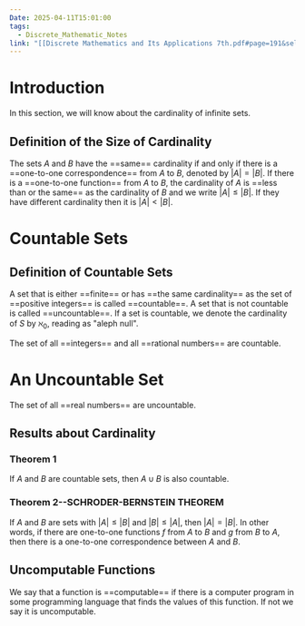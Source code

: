 ```yaml
---
Date: 2025-04-11T15:01:00
tags:
  - Discrete_Mathematic_Notes
link: "[[Discrete Mathematics and Its Applications 7th.pdf#page=191&selection=126,0,126,19|The link of chapter 2.5, Discrete Mathematic]]"
---
```

# Introduction

In this section, we will know about the cardinality of infinite sets. 

## Definition of the Size of Cardinality

The sets $A$ and $B$ have the ==same== cardinality if and only if there is a ==one-to-one correspondence== from $A$ to $B$, denoted by $|A|=|B|$.
If there is a ==one-to-one function== from $A$ to $B$, the cardinality of $A$ is ==less than or the same== as the cardinality of $B$ and we write $|A|\leq|B|$. If they have different cardinality then it is $|A|<|B|$.

# Countable Sets
## Definition of Countable Sets

A set that is either ==finite== or has ==the same cardinality== as the set of ==positive integers== is called ==countable==. A set that is not countable is called ==uncountable==. If a set is countable, we denote the cardinality of $S$ by $ℵ_0$, reading as "aleph null".

The set of all ==integers== and all ==rational numbers== are countable. 

# An Uncountable Set

The set of all ==real numbers== are uncountable.

## Results about Cardinality

### Theorem 1

If $A$ and $B$ are countable sets, then $A\cup B$ is also countable.

### Theorem 2--SCHRODER-BERNSTEIN THEOREM

If $A$ and $B$ are sets with $|A|\leq|B|$ and $|B|\leq|A|$, then $|A|=|B|$. In other words, if there are one-to-one functions $f$ from $A$ to $B$ and $g$ from $B$ to $A$, then there is a one-to-one correspondence between $A$ and $B$.

## Uncomputable Functions

We say that a function is ==computable== if there is a computer program in some programming language that finds the values of this function. If not we say it is uncomputable.


